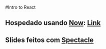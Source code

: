 #Intro to React

## Hospedado usando [Now](https://zeit.co/now): [Link](https://intro-to-react.now.sh/#/)

## Slides feitos com [Spectacle](https://formidable.com/open-source/spectacle/)
